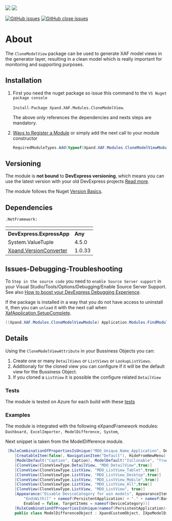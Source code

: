![](https://img.shields.io/nuget/v/Xpand.XAF.Modules.CloneModelView.svg?&style=flat) ![](https://img.shields.io/nuget/dt/Xpand.XAF.Modules.CloneModelView.svg?&style=flat)

[![GitHub issues](https://img.shields.io/github/issues/eXpandFramework/expand/CloneModelView.svg)](https://github.com/eXpandFramework/eXpand/issues?utf8=%E2%9C%93&q=is%3Aissue+is%3Aopen+sort%3Aupdated-desc+label%3AStandalone_xaf_modules+CloneModelView) [![GitHub close issues](https://img.shields.io/github/issues-closed/eXpandFramework/eXpand/CloneModelView.svg)](https://github.com/eXpandFramework/eXpand/issues?utf8=%E2%9C%93&q=is%3Aissue+is%3Aclosed+sort%3Aupdated-desc+label%3AStandalone_XAF_Modules+CloneModelView)
# About


 

The `CloneModelView` package can be used to generate XAF model views in the generator layer, resulting in a clean model which is really important for monitoring and supporting purposes.
## Installation 
1. First you need the nuget package so issue this command to the `VS Nuget package console` 

   `Install-Package Xpand.XAF.Modules.CloneModelView`.

    The above only references the dependencies and nexts steps are mandatory.

2. [Ways to Register a Module](https://documentation.devexpress.com/eXpressAppFramework/118047/Concepts/Application-Solution-Components/Ways-to-Register-a-Module)
or simply add the next call to your module constructor
    ```cs
    RequiredModuleTypes.Add(typeof(Xpand.XAF.Modules.CloneModelViewModule));
    ```
## Versioning
The module is **not bound** to **DevExpress versioning**, which means you can use the latest version with your old DevExpress projects [Read more](https://github.com/eXpandFramework/XAF/tree/master/tools/Xpand.VersionConverter).

The module follows the Nuget [Version Basics](https://docs.microsoft.com/en-us/nuget/reference/package-versioning#version-basics).
## Dependencies
`.NetFramework: `

|<!-- -->|<!-- -->
|----|----
|**DevExpress.ExpressApp**|**Any**
|System.ValueTuple|4.5.0
 |[Xpand.VersionConverter](https://github.com/eXpandFramework/DevExpress.XAF/tree/master/tools/Xpand.VersionConverter)|1.0.33

## Issues-Debugging-Troubleshooting

To `Step in the source code` you need to `enable Source Server support` in your Visual Studio/Tools/Options/Debugging/Enable Source Server Support. See also [How to boost your DevExpress Debugging Experience](https://github.com/eXpandFramework/DevExpress.XAF/wiki/How-to-boost-your-DevExpress-Debugging-Experience#1-index-the-symbols-to-your-custom-devexpresss-installation-location).

If the package is installed in a way that you do not have access to uninstall it, then you can `unload` it with the next call when [XafApplication.SetupComplete](https://docs.devexpress.com/eXpressAppFramework/DevExpress.ExpressApp.XafApplication.SetupComplete).
```ps1
((Xpand.XAF.Modules.CloneModelViewModule) Application.Modules.FindModule(typeof(Xpand.XAF.Modules.CloneModelViewModule))).Unload();
```

## Details
Using the `CloneModelViewAttribute` in your Bussiness Objects you can:
1. Create one or many `DetailViews` or `ListViews` or `LookupListViews`.
2. Additionaly for the cloned view you can configure if it will be the default view for the Bussiness Object.
3. If you cloned a `ListView` it is possible the configure related `DetailView`



### Tests
The module is tested on Azure for each build with these [tests](https://github.com/eXpandFramework/Packages/tree/master/src/Tests/CloneModelView)

### Examples
The module is integrated with the following eXpandFramework modules: `Dashboard, ExcelImporter, ModelDifference, System`,

Next snippet is taken from the ModelDifference module.
```cs
 [RuleCombinationOfPropertiesIsUnique("MDO_Unique_Name_Application", DefaultContexts.Save, nameof(Name)+"," +nameof(PersistentApplication)+","+nameof(DeviceCategory))]
    [CreatableItem(false), NavigationItem("Default"), HideFromNewMenu]
    [ModelDefault("Caption", Caption), ModelDefault("IsClonable", "True"), VisibleInReports(false)]
    [CloneView(CloneViewType.DetailView, "MDO_DetailView",true)]
    [CloneView(CloneViewType.ListView, "MDO_ListView_Tablet",true)]
    [CloneView(CloneViewType.ListView, "MDO_ListView_Desktop",true)]
    [CloneView(CloneViewType.ListView, "MDO_ListView_Mobile",true)]
    [CloneView(CloneViewType.ListView, "MDO_ListView_All",true)]
    [CloneView(CloneViewType.ListView, "MDO_ListView", true)]
    [Appearance("Disable DeviceCategory for win models", AppearanceItemType.ViewItem,
        "EndsWith([" + nameof(PersistentApplication) + "." + nameof(BaseObjects.PersistentApplication.ExecutableName) +"], '.exe')", 
        Enabled = false, TargetItems = nameof(DeviceCategory))]
    [RuleCombinationOfPropertiesIsUnique(nameof(PersistentApplication)+","+nameof(DifferenceType)+","+nameof(CombineOrder))]
    public class ModelDifferenceObject : XpandCustomObject, IXpoModelDifference {

```

